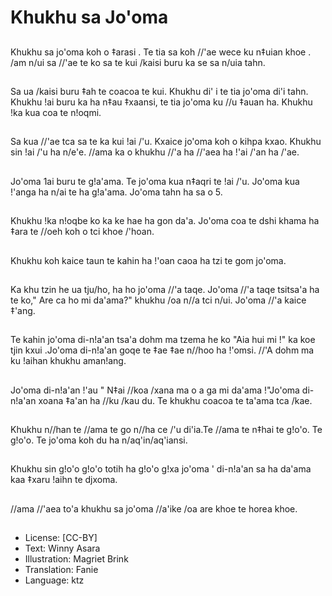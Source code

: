 # Khukhu sa Jo'oma

##
Khukhu sa jo'oma koh o ‡arasi . Te tia sa koh //'ae wece ku n‡uian khoe . /am n/ui sa //'ae te ko sa te kui /kaisi buru ka se sa n/uia tahn.

##
Sa ua /kaisi buru ‡ah te coacoa te kui. Khukhu di' i te tia jo'oma di'i tahn. Khukhu !ai buru ka ha n‡au ‡xaansi, te tia jo'oma ku //u ‡auan ha. Khukhu !ka kua coa te n!oqmi.

##
Sa kua //'ae tca sa te ka kui !ai /'u. Kxaice jo'oma koh o kihpa kxao. Khukhu sin !ai /'u ha n/e'e. //ama ka o khukhu //'a ha //'aea ha !'ai /'an ha /'ae.

##
Jo'oma 1ai buru te g!a'ama. Te jo'oma kua n‡aqri te !ai /'u. Jo'oma kua !'anga ha n/ai te ha g!a'ama. Jo'oma tahn ha sa o 5.

##
Khukhu !ka n!oqbe ko ka ke hae ha gon da'a. Jo'oma coa te dshi khama ha ‡ara te //oeh koh o tci khoe /'hoan.

##
Khukhu koh kaice taun te kahin ha !'oan caoa ha tzi te gom jo'oma.

##
Ka khu tzin he ua tju/ho, ha ho jo'oma //'a taqe. Jo'oma //'a taqe tsitsa'a ha te ko," Are ca ho mi da'ama?" khukhu /oa n//a tci n/ui. Jo'oma //'a kaice ‡'ang.

##
Te kahin jo'oma di-n!a'an tsa'a dohm ma tzema he ko "Aia hui mi !" ka koe tjin kxui .Jo'oma di-n!a'an goqe te ‡ae ‡ae n//hoo ha !'omsi. //'A dohm ma ku !aihan khukhu aman!ang.

##
Jo'oma di-n!a'an !'au " N‡ai //koa /xana ma o a ga mi da'ama !"Jo'oma di-n!a'an xoana ‡a'an ha //ku /kau du. Te khukhu coacoa te ta'ama tca /kae.

##
Khukhu n//han te //ama te go n//ha ce /'u di'ia.Te //ama te n‡hai te g!o'o. Te g!o'o. Te jo'oma koh du ha n/aq'in/aq'iansi.

##
Khukhu sin g!o'o g!o'o totih ha g!o'o g!xa jo'oma ' di-n!a'an sa ha da'ama kaa ‡xaru !aihn te djxoma.

##
//ama //'aea to'a khukhu sa jo'oma //a'ike /oa are khoe te horea khoe.

##
* License: [CC-BY]
* Text: Winny Asara
* Illustration: Magriet Brink
* Translation: Fanie
* Language: ktz
